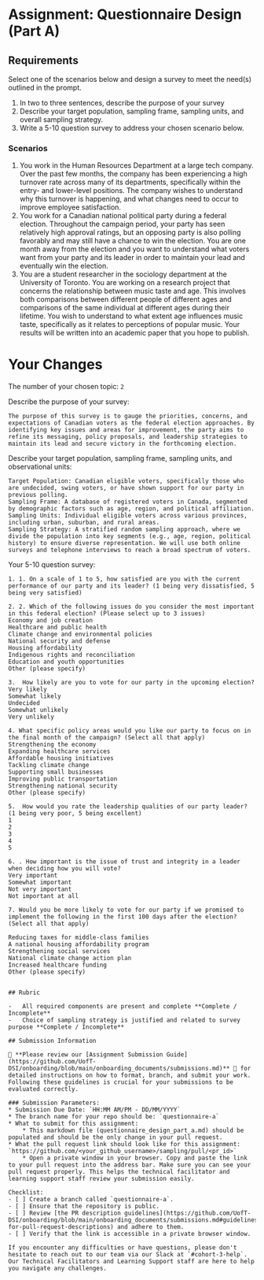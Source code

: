 # Assignment: Questionnaire Design (Part A)

## Requirements
Select one of the scenarios below and design a survey to meet the need(s) outlined in the prompt.

1.	In two to three sentences, describe the purpose of your survey
2.	Describe your target population, sampling frame, sampling units, and overall sampling strategy.
3.	Write a 5-10 question survey to address your chosen scenario below.


### Scenarios
1.	You work in the Human Resources Department at a large tech company. Over the past few months, the company has been experiencing a high turnover rate across many of its departments, specifically within the entry- and lower-level positions. The company wishes to understand why this turnover is happening, and what changes need to occur to improve employee satisfaction.
2.	You work for a Canadian national political party during a federal election. Throughout the campaign period, your party has seen relatively high approval ratings, but an opposing party is also polling favorably and may still have a chance to win the election. You are one month away from the election and you want to understand what voters want from your party and its leader in order to maintain your lead and eventually win the election.
3.	You are a student researcher in the sociology department at the University of Toronto. You are working on a research project that concerns the relationship between music taste and age. This involves both comparisons between different people of different ages and comparisons of the same individual at different ages during their lifetime. You wish to understand to what extent age influences music taste, specifically as it relates to perceptions of popular music. Your results will be written into an academic paper that you hope to publish.


# Your Changes

The number of your chosen topic: `2`

Describe the purpose of your survey:
```
The purpose of this survey is to gauge the priorities, concerns, and expectations of Canadian voters as the federal election approaches. By identifying key issues and areas for improvement, the party aims to refine its messaging, policy proposals, and leadership strategies to maintain its lead and secure victory in the forthcoming election.
```

Describe your target population, sampling frame, sampling units, and observational units:
```
Target Population: Canadian eligible voters, specifically those who are undecided, swing voters, or have shown support for our party in previous polling.
Sampling Frame: A database of registered voters in Canada, segmented by demographic factors such as age, region, and political affiliation.
Sampling Units: Individual eligible voters across various provinces, including urban, suburban, and rural areas.
Sampling Strategy: A stratified random sampling approach, where we divide the population into key segments (e.g., age, region, political history) to ensure diverse representation. We will use both online surveys and telephone interviews to reach a broad spectrum of voters.
```

Your 5-10 question survey:
```
1. 1. On a scale of 1 to 5, how satisfied are you with the current performance of our party and its leader? (1 being very dissatisfied, 5 being very satisfied)

2. 2. Which of the following issues do you consider the most important in this federal election? (Please select up to 3 issues)
Economy and job creation
Healthcare and public health
Climate change and environmental policies
National security and defense
Housing affordability
Indigenous rights and reconciliation
Education and youth opportunities
Other (please specify)

3.  How likely are you to vote for our party in the upcoming election?
Very likely
Somewhat likely
Undecided
Somewhat unlikely
Very unlikely

4. What specific policy areas would you like our party to focus on in the final month of the campaign? (Select all that apply)
Strengthening the economy
Expanding healthcare services
Affordable housing initiatives
Tackling climate change
Supporting small businesses
Improving public transportation
Strengthening national security
Other (please specify)

5.  How would you rate the leadership qualities of our party leader? (1 being very poor, 5 being excellent)
1
2
3
4
5

6. . How important is the issue of trust and integrity in a leader when deciding how you will vote?
Very important
Somewhat important
Not very important
Not important at all

7. Would you be more likely to vote for our party if we promised to implement the following in the first 100 days after the election? (Select all that apply)

Reducing taxes for middle-class families
A national housing affordability program
Strengthening social services
National climate change action plan
Increased healthcare funding
Other (please specify)


## Rubric

-	All required components are present and complete **Complete / Incomplete**
-	Choice of sampling strategy is justified and related to survey purpose **Complete / Incomplete**

## Submission Information

🚨 **Please review our [Assignment Submission Guide](https://github.com/UofT-DSI/onboarding/blob/main/onboarding_documents/submissions.md)** 🚨 for detailed instructions on how to format, branch, and submit your work. Following these guidelines is crucial for your submissions to be evaluated correctly.

### Submission Parameters:
* Submission Due Date: `HH:MM AM/PM - DD/MM/YYYY`
* The branch name for your repo should be: `questionnaire-a`
* What to submit for this assignment:
    * This markdown file (questionnaire_design_part_a.md) should be populated and should be the only change in your pull request.
* What the pull request link should look like for this assignment: `https://github.com/<your_github_username>/sampling/pull/<pr_id>`
    * Open a private window in your browser. Copy and paste the link to your pull request into the address bar. Make sure you can see your pull request properly. This helps the technical facilitator and learning support staff review your submission easily.

Checklist:
- [ ] Create a branch called `questionnaire-a`.
- [ ] Ensure that the repository is public.
- [ ] Review [the PR description guidelines](https://github.com/UofT-DSI/onboarding/blob/main/onboarding_documents/submissions.md#guidelines-for-pull-request-descriptions) and adhere to them.
- [ ] Verify that the link is accessible in a private browser window.

If you encounter any difficulties or have questions, please don't hesitate to reach out to our team via our Slack at `#cohort-3-help`. Our Technical Facilitators and Learning Support staff are here to help you navigate any challenges.
